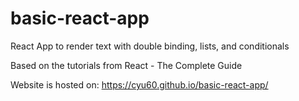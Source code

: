 # basic-react-app
React App to render text with double binding, lists, and conditionals

Based on the tutorials from React - The Complete Guide

Website is hosted on: https://cyu60.github.io/basic-react-app/
